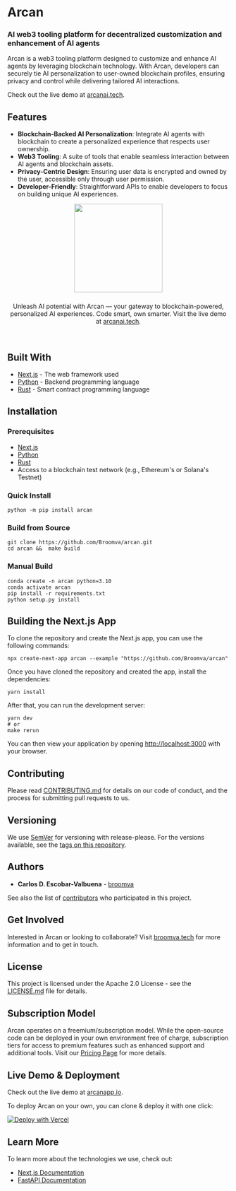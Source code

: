 # Arcan

### AI web3 tooling platform for decentralized customization and enhancement of AI agents

Arcan is a web3 tooling platform designed to customize and enhance AI agents by leveraging blockchain technology. With Arcan, developers can securely tie AI personalization to user-owned blockchain profiles, ensuring privacy and control while delivering tailored AI interactions.

Check out the live demo at [arcanai.tech](https://arcanai.tech/).

## Features

- **Blockchain-Backed AI Personalization**: Integrate AI agents with blockchain to create a personalized experience that respects user ownership.
- **Web3 Tooling**: A suite of tools that enable seamless interaction between AI agents and blockchain assets.
- **Privacy-Centric Design**: Ensuring user data is encrypted and owned by the user, accessible only through user permission.
- **Developer-Friendly**: Straightforward APIs to enable developers to focus on building unique AI experiences.

<p align="center">
  <a href="https://arcanai.tech">
    <img src="public/logo_dark.png" height="200">
    <h3 align="center"></h3>
  </a>
</p>

<p align="center">Unleash AI potential with Arcan — your gateway to blockchain-powered, personalized AI experiences. Code smart, own smarter. Visit the live demo at <a href="https://arcanai.tech/">arcanai.tech</a>.</p>

<br/>

## Built With

- [Next.js](https://nextjs.org/) - The web framework used
- [Python](https://www.python.org/) - Backend programming language
- [Rust](https://www.rust-lang.org/) - Smart contract programming language

## Installation

### Prerequisites

- [Next.js](https://nextjs.org/)
- [Python](https://www.python.org/)
- [Rust](https://www.rust-lang.org/)
- Access to a blockchain test network (e.g., Ethereum's or Solana's Testnet)

### Quick Install

    python -m pip install arcan

### Build from Source

    git clone https://github.com/Broomva/arcan.git
    cd arcan &&  make build

### Manual Build

    conda create -n arcan python=3.10
    conda activate arcan
    pip install -r requirements.txt
    python setup.py install

## Building the Next.js App

To clone the repository and create the Next.js app, you can use the following commands:

    npx create-next-app arcan --example "https://github.com/Broomva/arcan"

Once you have cloned the repository and created the app, install the dependencies:

    yarn install

After that, you can run the development server:

    yarn dev
    # or
    make rerun

You can then view your application by opening [http://localhost:3000](http://localhost:3000) with your browser.

## Contributing

Please read [CONTRIBUTING.md](https://github.com/broomva/arcan/CONTRIBUTING.md) for details on our code of conduct, and the process for submitting pull requests to us.

## Versioning

We use [SemVer](http://semver.org/) for versioning with release-please. For the versions available, see the [tags on this repository](https://github.com/broomva/arcan/tags).

## Authors

- **Carlos D. Escobar-Valbuena** - [broomva](https://github.com/broomva)

See also the list of [contributors](https://github.com/broomva/arcan/contributors) who participated in this project.

## Get Involved

Interested in Arcan or looking to collaborate? Visit [broomva.tech](https://broomva.tech) for more information and to get in touch.

## License

This project is licensed under the Apache 2.0 License - see the [LICENSE.md](LICENSE.md) file for details.

## Subscription Model

Arcan operates on a freemium/subscription model. While the open-source code can be deployed in your own environment free of charge, subscription tiers for access to premium features such as enhanced support and additional tools. Visit our [Pricing Page](https://arcanapp.io/pricing) for more details.

## Live Demo & Deployment

Check out the live demo at [arcanapp.io](https://arcanapp.io/).

To deploy Arcan on your own, you can clone & deploy it with one click:

[![Deploy with Vercel](https://vercel.com/button)](https://vercel.com/new/clone?repository-url=https%3A%2F%2Fgithub.com%2FBroomva%2Farcan%2Ftree%2Fmain)

## Learn More

To learn more about the technologies we use, check out:

- [Next.js Documentation](https://nextjs.org/docs)
- [FastAPI Documentation](https://fastapi.tiangolo.com/)

<!-- ## Attribution

Arcan builds upon the hard work of others. Here are the original repositories we leveraged:

- [NextJS FastAPI Template](https://github.com/digitros/nextjs-fastapi)

 -->
